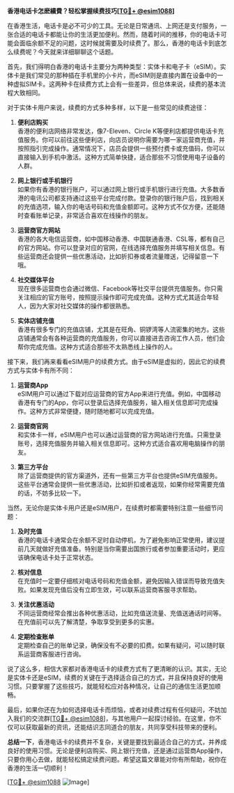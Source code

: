 **香港电话卡怎麽續費？轻松掌握续费技巧[[TG💪+ @esim1088](https://t.me/s/esim1088)]**

在香港生活，电话卡是必不可少的工具。无论是日常通讯、上网还是支付服务，一张合适的电话卡都能让你的生活更加便利。然而，随着时间的推移，你的电话卡可能会面临余额不足的问题，这时候就需要及时续费了。那么，香港的电话卡到底怎么续费呢？今天就来详细聊聊这个话题。

首先，我们得明白香港的电话卡主要分为两种类型：实体卡和电子卡（eSIM）。实体卡是我们常见的那种插在手机里的小卡片，而eSIM则是直接内置在设备中的一种虚拟SIM卡。这两种卡在续费方式上会有一些差异，但总体来说，续费的基本流程大致相同。

对于实体卡用户来说，续费的方式多种多样，以下是一些常见的续费途径：

1. **便利店购买**  
   香港的便利店网络非常发达，像7-Eleven、Circle K等便利店都提供电话卡充值服务。你可以前往这些便利店，向店员说明你需要为哪一家运营商充值，并按照指引完成操作。通常情况下，店员会提供一些预付费卡或充值码，你可以直接输入到手机中激活。这种方式简单快捷，适合那些不习惯使用电子设备的人群。

2. **网上银行或手机银行**  
   如果你有香港的银行账户，可以通过网上银行或手机银行进行充值。大多数香港的电讯公司都支持通过这些平台完成付款。登录你的银行账户后，找到相关的充值选项，输入你的电话号码和充值金额即可。这种方式不仅方便，还能随时查看账单记录，非常适合喜欢在线操作的朋友。

3. **运营商官方网站**  
   香港的各大电信运营商，如中国移动香港、中国联通香港、CSL等，都有自己的官方网站。你可以登录对应的官网，在线选择充值服务并填写相关信息。有些运营商还会提供一些优惠活动，比如折扣券或者流量赠送，记得留意一下哦。

4. **社交媒体平台**  
   现在很多运营商也会通过微信、Facebook等社交平台提供充值服务。你只需关注相应的官方账号，按照提示操作即可完成充值。这种方式尤其适合年轻人，因为大家对社交媒体的操作都很熟悉。

5. **实体店铺充值**  
   香港有很多专门的充值店铺，尤其是在旺角、铜锣湾等人流密集的地方。这些店铺通常会有各种运营商的充值服务，你可以直接进去咨询工作人员，他们会帮你完成充值。这种方式适合那些不太熟悉线上操作的人。

接下来，我们再来看看eSIM用户的续费方式。由于eSIM是虚拟的，因此它的续费方式与实体卡有所不同：

1. **运营商App**  
   eSIM用户可以通过下载对应运营商的官方App来进行充值。例如，中国移动香港有专门的App，你可以登录后选择充值服务，输入相关信息即可完成操作。这种方式非常便捷，随时随地都可以完成充值。

2. **运营商官网**  
   和实体卡一样，eSIM用户也可以通过运营商的官方网站进行充值。只需登录账号，选择充值服务并输入相关信息即可。这种方式适合喜欢用电脑操作的朋友。

3. **第三方平台**  
   除了运营商提供的官方渠道外，还有一些第三方平台也提供eSIM充值服务。这些平台通常会提供一些优惠活动，比如折扣或者返现，如果你经常需要充值的话，不妨多比较一下。

当然，无论你是实体卡用户还是eSIM用户，在续费时都需要特别注意一些细节问题：

1. **及时充值**  
   香港的电话卡通常会在余额不足时自动停机，为了避免影响正常使用，建议提前几天就做好充值准备。特别是当你需要出国旅行或者参加重要活动时，更应该确保电话卡处于正常状态。

2. **核对信息**  
   在充值时一定要仔细核对电话号码和充值金额，避免因输入错误而导致充值失败。如果发现充值后没有立即生效，可以联系运营商客服寻求帮助。

3. **关注优惠活动**  
   不同运营商经常会推出各种优惠活动，比如充值送流量、充值送通话时间等。在充值前可以先了解清楚，争取享受到更多的实惠。

4. **定期检查账单**  
   定期检查自己的账单记录，确保没有不必要的扣费。如果有疑问，可以随时联系运营商客服进行咨询。

说了这么多，相信大家都对香港电话卡的续费方式有了更清晰的认识。其实，无论是实体卡还是eSIM，续费的关键在于选择适合自己的方式，并且保持良好的使用习惯。只要掌握了这些技巧，就能轻松应对各种情况，让自己的通信生活更加顺畅。

最后，如果你还在为如何选择电话卡而烦恼，或者对续费过程有任何疑问，不妨加入我们的交流群[[TG💪+ @esim1088](https://t.me/s/esim1088)]，与其他用户一起探讨经验。在这里，你不仅可以获取最新的资讯，还能结识志同道合的朋友，共同享受科技带来的便利。

**总结一下**，香港电话卡的续费并不复杂，关键是要找到最适合自己的方式，并养成良好的使用习惯。无论是便利店购买、网上银行充值，还是通过运营商App操作，只要你用心去做，就能轻松搞定续费问题。希望这篇文章能对你有所帮助，祝你在香港的生活一切顺利！

[[TG💪+ @esim1088](https://t.me/s/esim1088) ![Image](https://i.postimg.cc/4NQfJmqS/Snipaste-2025-05-13-00-14-12.png)]